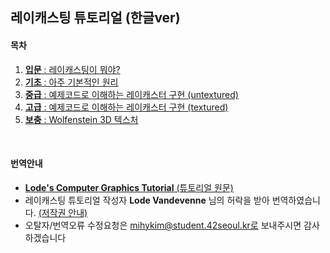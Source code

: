 ## 레이캐스팅 튜토리얼 (한글ver)

#### 목차

1. [__입문__ : 레이캐스팅이 뭐야?](https://github.com/365kim/raycasting_tutorial/blob/master/1_what_is_raycasting.md)
2. [__기초__ : 아주 기본적인 원리](https://github.com/365kim/raycasting_tutorial/blob/master/2_basics.md)
3. [__중급__ : 예제코드로 이해하는 레이캐스터 구현 (untextured)](https://github.com/365kim/raycasting_tutorial/blob/master/3_untextured_raycaster.md)
4. [__고급__ : 예제코드로 이해하는 레이캐스터 구현 (textured)](https://github.com/365kim/raycasting_tutorial/blob/master/4_textured_raycaster.md)
5. [__보충__ : Wolfenstein 3D 텍스처](https://github.com/365kim/raycasting_tutorial/blob/master/5_wolfenstein_texture.md)
<br>

#### 번역안내
- [__Lode's Computer Graphics Tutorial__ (튜토리얼 원문)](https://lodev.org/cgtutor/raycasting.html)
- 레이캐스팅 튜토리얼 작성자 __Lode Vandevenne__ 님의 허락을 받아 번역하였습니다. [(저작권 안내)](https://lodev.org/cgtutor/legal.html) 
- 오탈자/번역오류 수정요청은 mihykim@student.42seoul.kr로 보내주시면 감사하겠습니다
